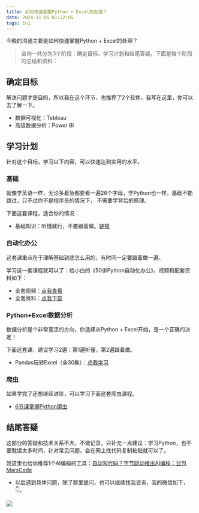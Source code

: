 ```yaml
---
title: 如何快速掌握Python + Excel的处理？
date: 2024-11-05 01:22:05
tags: 1v1
---
```


今晚的沟通主要是如何快速掌握Python + Excel的处理？

> 咨询一共分为3个阶段：确定目标、学习计划和结尾答疑。下面是每个阶段的总结和资料：

## 确定目标

解决问题才是目的，所以我在这个环节，也推荐了2个软件，我写在这里，你可以去了解一下。

- 数据可视化：Tebleau
- 高级数据分析：Power BI 

## 学习计划

针对这个目标，学习以下内容，可以快速达到实用的水平。

### 基础

就像学英语一样，无论多着急都要看一遍26个字母，学Python也一样。基础不能跳过，只不过你不是程序员的情况下， 不需要学背后的原理。

下面这套课程，适合你的情况：

- 基础知识：听懂就行，不要跟着做。[链接](https://www.bilibili.com/video/BV1MM4y1G76j/?spm_id_from=333.999.0.0)

### 自动化办公

这套课重点在于理解基础到底怎么用的，有时间一定要跟着做一遍。

学习这一套课程就可以了：给小白的《50讲Python自动化办公》，视频和配套资料如下：

- 全套视频：[点我查看](https://www.python-office.com/course/50-python-office.html)
- 全套资料：[点我下载](http://www.python4office.cn/python-course/50-python-office/)

### Python+Excel数据分析

数据分析是个非常宽泛的方向，你选择从Python + Excel开始，是一个正确的决定！

下面这套课，建议学习2遍：第1遍听懂，第2遍跟着做。

- Pandas玩转Excel（全30集）：[点我学习](https://www.bilibili.com/video/BV1hk4y1C73S/)

### 爬虫

如果学完了还想继续进阶，可以学习下面这套爬虫课程。

- [6节课掌握Python爬虫](https://www.bilibili.com/video/BV1Qa4y157RW/?spm_id_from=333.999.0.0)

## 结尾答疑

这部分的答疑和技术关系不大，不做记录，只补充一点建议：学习Python，也不要耽误太多时间，针对常见问题，会在网上找代码复制粘贴就可以了。

我这里也给你推荐1个AI编程的工具：[自动写代码？字节跳动推出AI编程：豆包MarsCode](https://mp.weixin.qq.com/s/otNnbhfaON9ckMH5KQZ8wg)

- 以后遇到具体问题，除了群里提问，也可以继续找我咨询，我的微信如下，👇。

![](https://python-office-1300615378.cos.ap-chongqing.myqcloud.com/qr-code.jpg)